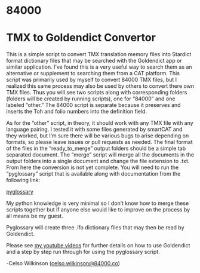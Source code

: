 # 84000 
# TMX to Goldendict Convertor 
This is a simple script to convert TMX translation memory files into Stardict format dictionary files that may be searched with the Goldendict app or similar application. I’ve found this is a very useful way to search them as an alternative or supplement to searching them from a CAT platform.
This script was primarily used by myself to convert 84000 TMX files, but I realized this same process may also be used by others to convert there own TMX files. Thus you will see two scripts along with corresponding folders (folders will be created by running scripts), one for “84000” and one labeled “other.” The 84000 script is separate because it preserves and inserts the Toh and folio numbers into the definition field. 

As for the “other” script, in theory, it should work with any TMX file with any language pairing. I tested it with some files generated by smartCAT and they worked, but I’m sure there will be various bugs to arise depending on formats, so please leave issues or pull requests as needed.
The final format of the files in the “ready_to_merge” output folders should be a simple tab separated document. The “merge” script will merge all the documents in the output folders into a single document and change the file extension to .txt. 
From here the conversion is not yet complete. You will need to run the “pyglossary” script that is available along with documentation from the following link:

[pyglossary](https://sourceforge.net/projects/pyglossary/) 

My python knowledge is very minimal so I don’t know how to merge these scripts together but if anyone else would like to improve on the process by all means be my guest. 

Pyglossary will create three .ifo dictionary files that may then be read by Goldendict. 

Please see [my youtube videos](https://www.youtube.com/playlist?list=PLErJqDiZeUa6zTt_8JQFHz4E6ygigidFH) for further details on how to use Goldendict and a step by step run through for using the pyglossary script. 

-Celso Wilkinson (celso.wilkinson@84000.co)
